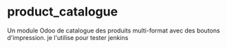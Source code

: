 # product_catalogue
Un module Odoo de catalogue des produits multi-format avec des boutons d'impression. je l'utilise pour tester jenkins 
